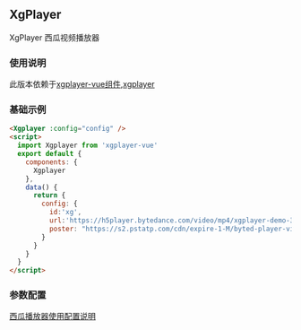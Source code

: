<script>
</script>
## XgPlayer
XgPlayer 西瓜视频播放器

### 使用说明
此版本依赖于[xgplayer-vue组件](https://github.com/bytedance/xgplayer-vue),[xgplayer](https://h5player.bytedance.com/)

### 基础示例
```html
<Xgplayer :config="config" />
<script>
  import Xgplayer from 'xgplayer-vue'
  export default {
    components: {
      Xgplayer
    },
    data() {
      return {
        config: {
          id:'xg',
          url:'https://h5player.bytedance.com/video/mp4/xgplayer-demo-360p.mp4',
          poster: "https://s2.pstatp.com/cdn/expire-1-M/byted-player-videos/1.0.0/poster.jpg"
        }
      }
    }
  }
</script>
```

### 参数配置
[西瓜播放器使用配置说明](https://h5player.bytedance.com/config/)
